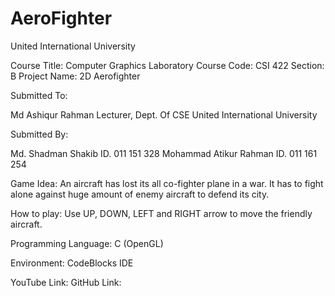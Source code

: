 # AeroFighter
United International University








Course Title: Computer Graphics Laboratory
Course Code: CSI 422
Section: B
Project Name: 2D Aerofighter


Submitted To:

Md Ashiqur Rahman
Lecturer, Dept. Of CSE
United International University



Submitted By:

Md. Shadman Shakib
ID. 011 151 328
Mohammad Atikur Rahman
ID. 011 161 254




Game Idea:
An aircraft has lost its all co-fighter plane in a war. It has to fight alone against huge amount of enemy aircraft to defend its city.

How to play:
Use UP, DOWN, LEFT and RIGHT arrow to move the friendly aircraft. 

Programming Language: 
C (OpenGL)

Environment:
 CodeBlocks IDE

YouTube Link:
GitHub Link: 
